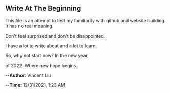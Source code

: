 ## Write At The Beginning
This file is an attempt to test my familiarity with github and website building. It has no real meaning

Don't feel surprised and don't be disappointed.

I have a lot to write about and a lot to learn.

So, why not start now? In the new year, 

of 2022. Where new hope begins.


--**Author**: Vincent Liu

--**Time**: 12/31/2021, 1:23 AM
